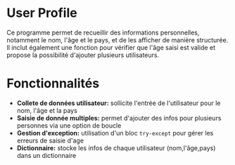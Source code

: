 # User Profile
Ce programme permet de recueillir des informations personnelles, notamment le nom, l'âge et le pays, et de les afficher de manière structurée. Il inclut également une fonction pour vérifier que l'âge saisi est valide et propose la possibilité d'ajouter plusieurs utilisateurs.

# Fonctionnalités
* **Collete de données utilisateur:** sollicite l'entrée de l'utilisateur pour le nom, l'âge et la pays
* **Saisie de donnée multiples:** permet d'ajouter des infos pour plusieurs personnes via une option de boucle
* **Gestion d'exception:** utilisation d'un bloc `try-except` pour gérer les erreurs de saisie d'age
* **Dictionnaire:** stocke les infos de chaque utilisateur (nom,l'âge,pays) dans un dictionnaire
